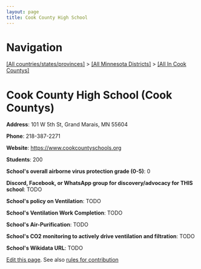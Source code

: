 ```yaml
---
layout: page
title: Cook County High School
---
```

# Navigation

[[All countries/states/provinces]](../../..) > [[All Minnesota Districts]](../..) > [[All In Cook Countys]](..)

# Cook County High School (Cook Countys)

**Address**: 101 W 5th St, Grand Marais, MN 55604

**Phone**: 218-387-2271

**Website**: <https://www.cookcountyschools.org>

**Students**: 200

**School's overall airborne virus protection grade (0-5)**: 0

**Discord, Facebook, or WhatsApp group for discovery/advocacy for THIS school**: TODO

**School's policy on Ventilation**: TODO

**School's Ventilation Work Completion**: TODO

**School's Air-Purification**: TODO

**School's CO2 monitoring to actively drive ventilation and filtration**: TODO

**School's Wikidata URL**: TODO


[Edit this page](https://github.com/ventilate-schools/MN/edit/main/./Cook_Countys/Cook_County_High_School.md). See also [rules for contribution](../../../contribution-rules/)
